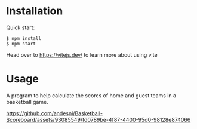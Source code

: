 # Installation

Quick start:

```
$ npm install
$ npm start
````

Head over to https://vitejs.dev/ to learn more about using vite


# Usage
A program to help calculate the scores of home and guest teams in a basketball game.



https://github.com/andesni/Basketball-Scoreboard/assets/93085549/fd0789be-4f87-4400-95d0-98128e874066



